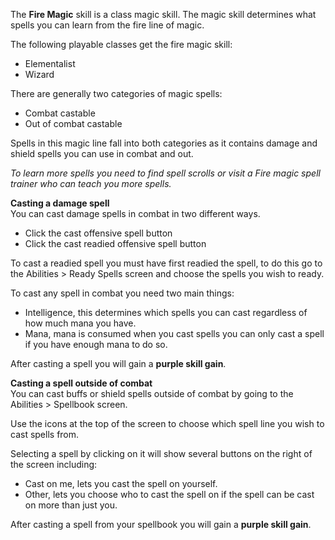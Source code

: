 ---
---
The **Fire Magic** skill is a class magic skill. The magic skill determines what spells you can learn from the fire line of magic.

The following playable classes get the fire magic skill:

*   Elementalist
*   Wizard

There are generally two categories of magic spells:

*   Combat castable
*   Out of combat castable

Spells in this magic line fall into both categories as it contains damage and shield spells you can use in combat and out.

_To learn more spells you need to find spell scrolls or visit a Fire magic spell trainer who can teach you more spells._

**Casting a damage spell**  
You can cast damage spells in combat in two different ways.

*   Click the cast offensive spell button
*   Click the cast readied offensive spell button

To cast a readied spell you must have first readied the spell, to do this go to the Abilities > Ready Spells screen and choose the spells you wish to ready.

To cast any spell in combat you need two main things:

*   Intelligence, this determines which spells you can cast regardless of how much mana you have.
*   Mana, mana is consumed when you cast spells you can only cast a spell if you have enough mana to do so.

After casting a spell you will gain a **purple skill gain**.

**Casting a spell outside of combat**  
You can cast buffs or shield spells outside of combat by going to the Abilities > Spellbook screen.

Use the icons at the top of the screen to choose which spell line you wish to cast spells from. 

Selecting a spell by clicking on it will show several buttons on the right of the screen including:

*   Cast on me, lets you cast the spell on yourself.
*   Other, lets you choose who to cast the spell on if the spell can be cast on more than just you.

After casting a spell from your spellbook you will gain a **purple skill gain**.